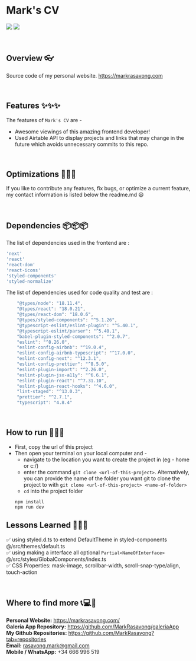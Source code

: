 # Mark's CV

![](https://img.shields.io/badge/Name-MarksCV-brightgreen?style=plastic&labelColor=inactive)
![](https://img.shields.io/badge/Version-v2.0-blueviolet?style=plastic&labelColor=inactive)

<br>

## Overview 👓

Source code of my personal website. https://markrasavong.com

<br>

## Features ✨✨✨

The features of `Mark's CV` are -

- Awesome viewings of this amazing frontend developer!
- Used Airtable API to display projects and links that may change in the future which avoids unnecessary commits to this repo.

<br>

## Optimizations 🔧🔧🔧

If you like to contribute any features, fix bugs, or optimize a current feature, my contact information is listed below the readme.md 😃

<br>

## Dependencies 📦📦📦

The list of dependencies used in the frontend are :

```javascript
'next'
'react'
'react-dom'
'react-icons'
'styled-components'
'styled-normalize'
```

The list of dependencies used for code quality and test are :

```javascript
    "@types/node": "18.11.4",
    "@types/react": "18.0.21",
    "@types/react-dom": "18.0.6",
    "@types/styled-components": "^5.1.26",
    "@typescript-eslint/eslint-plugin": "^5.40.1",
    "@typescript-eslint/parser": "^5.40.1",
    "babel-plugin-styled-components": "^2.0.7",
    "eslint": "^8.26.0",
    "eslint-config-airbnb": "^19.0.4",
    "eslint-config-airbnb-typescript": "^17.0.0",
    "eslint-config-next": "^12.3.1",
    "eslint-config-prettier": "^8.5.0",
    "eslint-plugin-import": "^2.26.0",
    "eslint-plugin-jsx-a11y": "^6.6.1",
    "eslint-plugin-react": "^7.31.10",
    "eslint-plugin-react-hooks": "^4.6.0",
    "lint-staged": "^13.0.3",
    "prettier": "^2.7.1",
    "typescript": "4.8.4"
```

<br>

## How to run 🚀🚀🚀

- First, copy the url of this project
- Then open your terminal on your local computer and -
  - navigate to the location you want to create the project in (eg - home or c:/)
  - enter the command `git clone <url-of-this-project>`. Alternatively, you can provide the name of the folder you want git to clone the project to with `git clone <url-of-this-project> <name-of-folder>`
  - `cd` into the project folder
  ```
  npm install
  npm run dev
  ```

## Lessons Learned 🏫🏫🏫

✅ using styled.d.ts to extend DefaultTheme in styled-components @/src/themes/default.ts<br>
✅ using making a interface all optional `Partial<NameOfInterface>` @/src/styles/GlobalComponents/index.ts<br>
✅ CSS Properties: mask-image, scrollbar-width, scroll-snap-type/align, touch-action

<br>

## Where to find more 📞💻📧

**Personal Website:** https://markrasavong.com/ <br>
**Galería App Repository:** https://github.com/MarkRasavong/galeriaApp <br>
**My Github Repositories:** https://github.com/MarkRasavong?tab=repositories <br>
**Email:** rasavong.mark@gmail.com <br>
**Mobile / WhatsApp:** +34 666 996 519
